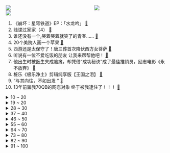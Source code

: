 <div >
	<a style="float:left;width:55%;" href = "https://github.com/anuraghazra/github-readme-stats">
	 <img src = "https://github-readme-stats.vercel.app/api?username=iuuuuuaena&theme=buefy&show_icons=true"/>
	</a>
	<a  style="float:right;width:45%" href = "https://github.com/anuraghazra/github-readme-stats">
	 <img  src="https://github-readme-stats.vercel.app/api/top-langs/?username=anuraghazra&layout=compact"/>
	</a>
	</div>

[![](https://img.shields.io/badge/jxd-@jxdgogogo.xyz-yellowgreen.svg)](https://www.jxdgogogo.xyz)<br>
1. 《崩坏：星穹铁道》EP：「水龙吟」 [:link:](//www.bilibili.com/video/BV1EF411X7PF) <br>
2. 贱谍过家家（4） [:link:](//www.bilibili.com/video/BV1cx4y1d7Yr) <br>
3. 谁还没有一个,哭着哭着就笑了的青春...... [:link:](//www.bilibili.com/video/BV1uM4y1s72J) <br>
4. 20个美院人画一个苹果 [:link:](//www.bilibili.com/video/BV1mm4y177qU) <br>
5. 西游还是太保守了！唐三葬首次降伏西方女菩萨 [:link:](//www.bilibili.com/video/BV1zh4y1L7zu) <br>
6. 听说有一位不爱吃饭的朋友 让我来帮帮他吧！ [:link:](//www.bilibili.com/video/BV1ez4y147gU) <br>
7. 他出生时被医生夹成脑瘫，却凭借“成功秘诀”成了最佳推销员，励志电影《永不放弃》 [:link:](//www.bilibili.com/video/BV1Vk4y1G7Ck) <br>
8. 桩乐《极乐净土》剪辑纯享版【王国之泪】 [:link:](//www.bilibili.com/video/BV1ou4y1S7K6) <br>
9. “与其向往，不如出发 ” [:link:](//www.bilibili.com/video/BV1NM4y1s7Gz) <br>
10. 13年前骗我70QB的网恋对象 终于被我逮住了！！！ [:link:](//www.bilibili.com/video/BV1zV4y147oh) <br>
<details>
<summary>10 ~ 20</summary>

11. 和好兄弟一起品尝美食！真是一件美逝。。。 [:link:](//www.bilibili.com/video/BV1Hk4y1G7GJ) <br>
12. 英国博主：多年经验告诫大家 在中国晚上千万不要出门 因为你会 [:link:](//www.bilibili.com/video/BV1sx4y1d7tH) <br>
13. 给妈妈买手机 [:link:](//www.bilibili.com/video/BV1yc411c7xZ) <br>
14. 【散人】国产民俗恐怖《纸嫁衣5》无间梦境来生戏（P1.旧魇） [:link:](//www.bilibili.com/video/BV11u4y1S77P) <br>
15. 不骄不躁 砥砺前行 [:link:](//www.bilibili.com/video/BV1am4y177Lr) <br>
16. 划走你就草率了 [:link:](//www.bilibili.com/video/BV1NP411C7sv) <br>
17. 我收集了MC所有的纹路模板盔甲!!! [:link:](//www.bilibili.com/video/BV1ku4y1m7ui) <br>
18. 为什么说中国是四大文明古国，因为不起眼的小草也能做衣服，传承两千多年！ [:link:](//www.bilibili.com/video/BV1iW4y1d7kv) <br>
19. 20年前声称只能晒太阳才能玩的游戏 真相竟是骗局 [:link:](//www.bilibili.com/video/BV1kM4y1s78c) <br>
</details>
<details>
<summary>19 ~ 20</summary>

20. 广州特种兵一日游！竟然要我穿成这样出门.... [:link:](//www.bilibili.com/video/BV1rz4y1476r) <br>
21. 高三时的画[丧尸风] [:link:](//www.bilibili.com/video/BV1Vu411V7vB) <br>
22. 斯蒂芬·库里：不容小觑 Stephen Curry: Underrated (2023) 中英字幕 [:link:](//www.bilibili.com/video/BV1Ux4y1d7Aa) <br>
23. 胖 虎 整 形 计 [:link:](//www.bilibili.com/video/BV1QN41127xC) <br>
24. 很喜欢极限国度的这首海底食碗米 [:link:](//www.bilibili.com/video/BV1FP411r7Cr) <br>
25. 江西辣vs歪果仁，江西的“家常辣”，老外能接受吗？ [:link:](//www.bilibili.com/video/BV1xW4y1d751) <br>
26. 【天文望远镜】7000元的设备能拍出什么样的星空？ [:link:](//www.bilibili.com/video/BV1AN411e7r9) <br>
27. 漫 展 抱 大 腿 [:link:](//www.bilibili.com/video/BV1zV4y147UF) <br>
28. 【冰冰vlog.010】“特种兵”式打工的一天，整个人都不好了 [:link:](//www.bilibili.com/video/BV1tu411V7XT) <br>
</details>
<details>
<summary>28 ~ 30</summary>

29. “这五千年的历史， 就是神仙来了都得绕着走！！！” [:link:](//www.bilibili.com/video/BV1Ch4y157gB) <br>
30. 速度317km/h，羽毛球打爆西瓜！谌龙vs高速摄影机，拍下扣球瞬间！ [:link:](//www.bilibili.com/video/BV1y14y1Q7cR) <br>
31. 西爪都一块五一斤了，多吃西瓜解暑，顺便让老板早日返乡啊！你们那价格降下来了吗？ [:link:](//www.bilibili.com/video/BV1o14y1Q7md) <br>
32. 这玩意你从小吃到大，但肯定没吃过这样做的！ [:link:](//www.bilibili.com/video/BV1FM4y1x7aS) <br>
33. 跟小狗一起沉浸式颂钵头疗 [:link:](//www.bilibili.com/video/BV1GN411e7mb) <br>
34. 热死人，谁还穿搭啊！ [:link:](//www.bilibili.com/video/BV1MF411Q7DP) <br>
35. ⚡噼⚡里⚡啪⚡啦⚡ [:link:](//www.bilibili.com/video/BV1b8411S7Fh) <br>
36. 时隔五年我们一家终于回国啦！辗转30小时全记录！飞机还未落地就哭成泪人！ [:link:](//www.bilibili.com/video/BV1Yu4y1m7Ym) <br>
37. 3分钟学会12种无缝转场！新手VLOG旅拍必看 [:link:](//www.bilibili.com/video/BV1T94y1q79b) <br>
</details>
<details>
<summary>37 ~ 40</summary>

38. 鬼：我看戏也要给钱啊？？？ [:link:](//www.bilibili.com/video/BV1Cc411c7RZ) <br>
39. 天使是狗头的第九件神装。 [:link:](//www.bilibili.com/video/BV1SN411Y7dG) <br>
40. 自古耕战不分家！央视农业探访漠叔 达成了啥合作？ [:link:](//www.bilibili.com/video/BV1tk4y157UV) <br>
41. 开箱完全自动变形的钢锁，现在的变形金刚都这么高科技了？【涛哥测评】 [:link:](//www.bilibili.com/video/BV11X4y1Y7Za) <br>
42. 【基德】太阳系超级恶魔：木星 [:link:](//www.bilibili.com/video/BV14M4y1s7QV) <br>
43. 甄子丹当兵退役当老师，遇黑帮欺负学生，踏平黑手党，电影《大师兄》 [:link:](//www.bilibili.com/video/BV1kX4y1J7zU) <br>
44. 挑战华山长空栈道.毫无压力 [:link:](//www.bilibili.com/video/BV1Hh4y1L7d4) <br>
45. 所以你们是哪个作品认识我的呢？！ [:link:](//www.bilibili.com/video/BV1ph4y1L7Yq) <br>
46. 难得帅一次，建议反复观看 [:link:](//www.bilibili.com/video/BV1kc411c7na) <br>
</details>
<details>
<summary>46 ~ 50</summary>

47. 入院时神态恍惚，无法站立，恶性胰腺炎，严重贫血，败血症、低蛋白血症、四肢浮肿、恶病质。 [:link:](//www.bilibili.com/video/BV1114y1Q77L) <br>
48. 【罗翔】如何偷换概念？辩论为了求真还是求胜？ [:link:](//www.bilibili.com/video/BV1G8411S7es) <br>
49. 【艳后带你逛】埃及博物馆都有哪些逆天文物 [:link:](//www.bilibili.com/video/BV1FV4y1t7EW) <br>
50. 我爸说：“没有哪个小姑娘能拒绝他做的玩意儿” [:link:](//www.bilibili.com/video/BV1J8411S7Rc) <br>
51. “人长大的一瞬间，是离开父母的那一天” [:link:](//www.bilibili.com/video/BV1DP41167xv) <br>
52. 唱 脸 谱 ！ [:link:](//www.bilibili.com/video/BV1Dh4y1L76n) <br>
53. 这4个可以拯救打工人的神器，打死也不删！ [:link:](//www.bilibili.com/video/BV1v14y197RS) <br>
54. 当 代 青 年 幻 想 快 感 现 状 [:link:](//www.bilibili.com/video/BV1Uh4y117dE) <br>
55. 果然没有人在乎魏大勋粉丝的死活 [:link:](//www.bilibili.com/video/BV1AF411X7JV) <br>
</details>
<details>
<summary>55 ~ 60</summary>

56. ⚡反 向 劝 学⚡ [:link:](//www.bilibili.com/video/BV16m4y177vz) <br>
57. 如果方便面不再方便，你还会吃吗？ [:link:](//www.bilibili.com/video/BV118411S7PA) <br>
58. “所以生命啊 它苦涩如歌” [:link:](//www.bilibili.com/video/BV1T94y1q7y7) <br>
59. 我看起来到底像多大？ [:link:](//www.bilibili.com/video/BV1fV4y147Ax) <br>
60. "照片三要素就是：人好看，人好看，人好看。你照片拍不好就是模特的问题。" [:link:](//www.bilibili.com/video/BV1KX4y1n7XT) <br>
61. 霍，这可真乱啊！百年霍乱百年殇..蓝死病 数小时即可让人变干尸 【2万字良心制作】 [:link:](//www.bilibili.com/video/BV1hc411c7tz) <br>
62. “人民叫师”讲小学数学 [:link:](//www.bilibili.com/video/BV1u94y1q7BE) <br>
63. 探秘网红撒盐哥餐厅！24K黄金牛排！到底什么味道？ [:link:](//www.bilibili.com/video/BV1fV4y147UV) <br>
64. 当你看到这个视频的时候你已经长大了 [:link:](//www.bilibili.com/video/BV1i14y1Q7AT) <br>
</details>
<details>
<summary>64 ~ 70</summary>

65. 这垃圾游戏不要再出下一代了啊！ [:link:](//www.bilibili.com/video/BV1ZM4y1W7qy) <br>
66. 就离谱！美国贫民区敢卖500元一份的炸鸡，究竟有多好吃？ [:link:](//www.bilibili.com/video/BV1jM4y147rf) <br>
67. 没有手法，只有强度 [:link:](//www.bilibili.com/video/BV1e94y1i7xE) <br>
68. 快 跑 ！是 成 年 的 不 良 ！ [:link:](//www.bilibili.com/video/BV1cP411r7qh) <br>
69. 也许这才是互联网存在的意义吧… [:link:](//www.bilibili.com/video/BV1Hj411R7Jr) <br>
70. 深度|| 七佛之师与悟空的取经收获账本，西游宇宙炫耀即死的“财不露白”原则 [:link:](//www.bilibili.com/video/BV1Eh4y1L7Rz) <br>
71. 大家好，这是我的婚前财产 [:link:](//www.bilibili.com/video/BV1Eh4y127bt) <br>
72. 50首歌，带你回到2006年的华语乐坛！ [:link:](//www.bilibili.com/video/BV1HN411e72u) <br>
73. 我的老婆是狐妖 [:link:](//www.bilibili.com/video/BV1dP411k7hc) <br>
</details>
<details>
<summary>73 ~ 80</summary>

74. “这短短七分钟，看懂的人却花了整整数十年！” [:link:](//www.bilibili.com/video/BV1cW4y1d7dD) <br>
75. ⚡幼 儿 园 蹦 迪⚡ [:link:](//www.bilibili.com/video/BV1Uz4y147sa) <br>
76. EVA编年史：还原《新世纪福音战士》完整故事 [:link:](//www.bilibili.com/video/BV1Zz4y1478X) <br>
77. 猫德学院大战狮子猫家族之小黄狸花战役 [:link:](//www.bilibili.com/video/BV1ph4y127Gk) <br>
78. 他本是降临人间的天使，却被可怕的人性伤透了心！《绿里奇迹》 [:link:](//www.bilibili.com/video/BV1gP411r7so) <br>
79. 纸嫁衣第五部《无间梦境》来生戏篇主题曲《来生戏》 [:link:](//www.bilibili.com/video/BV1hj411R74j) <br>
80. 老师是一代又一代的传承，是情怀更是责任 [:link:](//www.bilibili.com/video/BV18h4y117pp) <br>
81. 《我的人间烟火》：杨洋打不过的不止魏大勋 [:link:](//www.bilibili.com/video/BV1Wu4y1S7US) <br>
82. 《     最     喜     欢     的     游     戏   》 [:link:](//www.bilibili.com/video/BV1ru411V71p) <br>
</details>
<details>
<summary>82 ~ 90</summary>

83. 《柯南》穷途末路！柯南竟被塞进棺材 送去火化！ [:link:](//www.bilibili.com/video/BV13P411r7hQ) <br>
84. 【感谢百万粉丝】联合国与你共同创造改变 🌍🕊️ [:link:](//www.bilibili.com/video/BV1w14y1R71w) <br>
85. 《政宗俊的复仇》要是有这么一个女孩喜欢我，我做梦都会笑醒！ [:link:](//www.bilibili.com/video/BV1E8411S7Xz) <br>
86. 发面。死面 烫面。半烫面面团怎么和面。 [:link:](//www.bilibili.com/video/BV1vk4y157UJ) <br>
87. 暑假就是把无聊的一天重复60遍 [:link:](//www.bilibili.com/video/BV1HX4y1J7d6) <br>
88. 一个人干一乐队的活，你让乐队该怎么活，一曲西游记主题曲《云宫迅音》太惊艳了 [:link:](//www.bilibili.com/video/BV12M4y1W7NZ) <br>
89. MC每过5分钟画质就会随机切换！全是文字的材质你见过吗？ [:link:](//www.bilibili.com/video/BV1SV4y1b7An) <br>
90. 幸运大摆锤，锤锤都到肉！ [:link:](//www.bilibili.com/video/BV1894y1q7jv) <br>
91. 有我杰帕德在，谁也不会死！ [:link:](//www.bilibili.com/video/BV1iW4y1d7d6) <br>
</details>
<details>
<summary>91 ~ 100</summary>

92. 为何爱我者，予我牢笼？ -《笼》 [:link:](//www.bilibili.com/video/BV1fN411Y7j8) <br>
93. 😭终于活到 欧洲富豪集体围观我们国产跑车的那天了... [:link:](//www.bilibili.com/video/BV1Lu411V7Bm) <br>
94. 今天给吃不饱仨战士上一课！麻辣拌～ [:link:](//www.bilibili.com/video/BV1SP41167Bf) <br>
95. 不辛苦的外卖小哥 [:link:](//www.bilibili.com/video/BV1yW4y1d7cJ) <br>
96. 【林肯公园】In The End (官方MV) - Linkin Park [:link:](//www.bilibili.com/video/BV1Kk4y157ie) <br>
97. 让蒙古感受一下大宋的最强后期！【帝国时代4】 [:link:](//www.bilibili.com/video/BV18h4y1L7rF) <br>
98. 没有毕业礼物没事，我会自己捡回家 [:link:](//www.bilibili.com/video/BV1Eh4y1172G) <br>
99. 【4K60FPS】孙燕姿《逆光》《天黑黑》两大神级现场！她的眼里有光 [:link:](//www.bilibili.com/video/BV1rV4y147hM) <br>
100. 命运的齿轮终将转动 于你于我 [:link:](//www.bilibili.com/video/BV17h4y1L7nX) <br>
</details>
